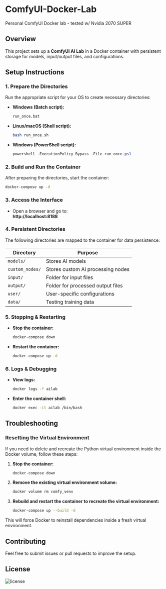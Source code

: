# ComfyUI-Docker-Lab
Personal ComfyUI Docker lab - tested w/ Nvidia 2070 SUPER

## Overview
This project sets up a **ComfyUI AI Lab** in a Docker container with persistent storage for models, input/output files, and configurations.

## Setup Instructions

### 1. Prepare the Directories
Run the appropriate script for your OS to create necessary directories:

- **Windows (Batch script):**
  ```cmd
  run_once.bat
  ```
- **Linux/macOS (Shell script):**
  ```sh
  bash run_once.sh
  ```
- **Windows (PowerShell script):**
  ```powershell
  powershell -ExecutionPolicy Bypass -File run_once.ps1
  ```

### 2. Build and Run the Container
After preparing the directories, start the container:

```sh
docker-compose up -d
```

### 3. Access the Interface
- Open a browser and go to:  
  **http://localhost:8188**

### 4. Persistent Directories
The following directories are mapped to the container for data persistence:

| Directory      | Purpose |
|---------------|---------|
| `models/`     | Stores AI models |
| `custom_nodes/` | Stores custom AI processing nodes |
| `input/`      | Folder for input files |
| `output/`     | Folder for processed output files |
| `user/`       | User-specific configurations |
| `data/`       | Testing training data  |

### 5. Stopping & Restarting
- **Stop the container:**  
  ```sh
  docker-compose down
  ```
- **Restart the container:**  
  ```sh
  docker-compose up -d
  ```

### 6. Logs & Debugging
- **View logs:**  
  ```sh
  docker logs -f ailab
  ```
- **Enter the container shell:**  
  ```sh
  docker exec -it ailab /bin/bash
  ```

## Troubleshooting
### Resetting the Virtual Environment

If you need to delete and recreate the Python virtual environment inside the Docker volume, follow these steps:

1. **Stop the container:**
   ```sh
   docker-compose down
   ```

2. **Remove the existing virtual environment volume:**
   ```sh
   docker volume rm comfy_venv
   ```

3. **Rebuild and restart the container to recreate the virtual environment:**
   ```sh
   docker-compose up --build -d
   ```

This will force Docker to reinstall dependencies inside a fresh virtual environment.

## Contributing
Feel free to submit issues or pull requests to improve the setup.

## License

![license](https://c.tenor.com/7A9DklngAakAAAAC/tenor.gif)